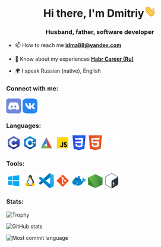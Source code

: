 <h1 align="center">Hi there, I'm Dmitriy<img
src="https://github.com/idma88/idma88/raw/master/images/Hi.gif" height="32" /></h1>
<h3 align="center">Husband, father, software developer</h3>

<!-- [![codewars](https://www.codewars.com/users/idma88/badges/small)](https://www.codewars.com/users/idma88) -->

- 📫 How to reach me **idma88@yandex.com**

- 📄 Know about my experiences [**Habr Career (Ru)**](https://career.habr.com/idma88)

- 🌍 I speak Russian (native), English

### Connect with me:
<p align="left">
<a href="https://discordapp.com/users/352560846531985418/" target="blank"><img align="center" src="https://raw.githubusercontent.com/idma88/idma88/master/icons/discord.svg" alt="discord" height="40" width="40" /></a>
<a href="vk.com/idma88" target="blank"><img align="center" src="https://raw.githubusercontent.com/idma88/idma88/master/icons/vk.svg" alt="vk" height="40" width="40" /></a>
</p>

### Languages:
<p align="left">
<a href="https://en.cppreference.com/w/c" target="_blank" rel="noreferrer"><img src="https://raw.githubusercontent.com/idma88/idma88/master/icons/c-programming.svg" alt="c-programming" width="40" height="40"/></a>
<a href="https://en.cppreference.com/w/cpp" target="_blank" rel="noreferrer"><img src="https://raw.githubusercontent.com/idma88/idma88/master/icons/c++.svg" alt="c++" width="40" height="40"/></a>
<a href="https://cmake.org/" target="_blank" rel="noreferrer"><img src="https://raw.githubusercontent.com/idma88/idma88/master/icons/cmake.svg" alt="cmake" width="40" height="40"/></a>
<a href="https://www.w3schools.com/js/" target="_blank" rel="noreferrer"><img src="https://raw.githubusercontent.com/idma88/idma88/master/icons/javascript.svg" alt="javascript" width="40" height="40"/></a>
<a href="https://www.w3schools.com/css/" target="_blank" rel="noreferrer"><img src="https://raw.githubusercontent.com/idma88/idma88/master/icons/css3.svg" alt="css3" width="40" height="40"/></a>
<a href="https://www.w3.org/html/" target="_blank" rel="noreferrer"><img src="https://raw.githubusercontent.com/idma88/idma88/master/icons/html5.svg" alt="html5" width="40" height="40"/></a>
<a href="https://www.markdownguide.org/basic-syntax/" target="_blank" rel="noreferrer"><img src="https://raw.githubusercontent.com/idma88/idma88/master/icons/markdown-white.svg" alt="markdown-white" width="40" height="40"/></a>
</p>

### Tools:
<p align="left">
<a href="https://windows.microsoft.com/" target="_blank" rel="noreferrer"><img src="https://raw.githubusercontent.com/idma88/idma88/master/icons/windows.svg" alt="windows" width="40" height="40"/></a>
<a href="https://www.linux.org/" target="_blank" rel="noreferrer"><img src="https://raw.githubusercontent.com/idma88/idma88/master/icons/flat_linux.svg" alt="flat_linux" width="40" height="40"/></a>
<a href="https://code.visualstudio.com/" target="_blank" rel="noreferrer"><img src="https://raw.githubusercontent.com/idma88/idma88/master/icons/vscode.svg" alt="vscode" width="40" height="40"/></a>
<a href="https://git-scm.com/" target="_blank" rel="noreferrer"><img src="https://raw.githubusercontent.com/idma88/idma88/master/icons/git.svg" alt="git" width="40" height="40"/></a>
<a href="https://www.docker.com/" target="_blank" rel="noreferrer"><img src="https://raw.githubusercontent.com/idma88/idma88/master/icons/docker.svg" alt="docker" width="40" height="40"/></a>
<a href="https://nodejs.org/" target="_blank" rel="noreferrer"><img src="https://raw.githubusercontent.com/idma88/idma88/master/icons/nodejs.svg" alt="nodejs" width="40" height="40"/></a>
<a href="http://www.gnu.org/software/bash/" target="_blank" rel="noreferrer"><img src="https://raw.githubusercontent.com/idma88/idma88/master/icons/bash.svg" alt="bash" width="40" height="40"/></a>
</p>

### Stats:

![Trophy](https://github-profile-trophy.vercel.app/?username=idma88&theme=onedark&column=4)

![GitHub stats](https://github-readme-stats.vercel.app/api?username=idma88&count_private=true&show_icons=true&theme=onedark)

![Most commit language](https://github-profile-summary-cards.vercel.app/api/cards/most-commit-language?username=idma88&theme=github_dark)

